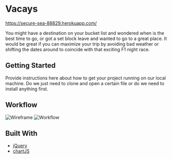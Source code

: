 # Vacays

https://secure-sea-88829.herokuapp.com/

You might have a destination on your bucket list and wondered when is the best time to go, or got a set block leave and wanted to go to a great place. It would  be great if you can maximize your trip by avoiding bad weather or shifting the dates around to coincide with that exciting F1 night race.

## Getting Started

Provide instructions here about how to get your project running on our local machine. Do we just need to clone and open a certain file or do we need to install anything first.

## Workflow

![Wireframe](http://i.imgur.com/IgqthtVl.jpg?1)
![Workflow](http://i.imgur.com/QCgmCKUl.jpg)

## Built With

* [jQuery](http://jquery.com/)
* [chartJS](http://chartjs.org)
